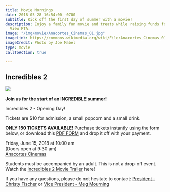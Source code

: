 ```yaml
---
title: Movie Mornings
date: 2018-05-28 16:54:00 -0700
subtitle: Kick off the first day of summer with a movie!
description: Enjoy a family fun movie and treats while raising funds for the Island
  View PTA.
image: "/img/movie/Anacortes_Cinemas_01.jpg"
imageLink: https://commons.wikimedia.org/wiki/File:Anacortes_Cinemas_01.jpg
imageCredit: Photo by Joe Mabel
type: movie
callToAction: true

---
```

## Incredibles 2

![](/uploads/The-Incredibles-2-release-date.jpg)

**Join us for the start of an INCREDIBLE summer!**

Incredibles 2 - Opening Day!

Tickets are $10 for admission, a small popcorn and a small drink. 

**ONLY 150 TICKETS AVAILABLE!** Purchase tickets instantly using the form below, or download this [PDF FORM](https://drive.google.com/file/d/1jIWQ8WSnhEmYpO-CB-6v4roTxHk1cp63/view?usp=sharing) and drop it off with your payment.

Friday, June 15, 2018 at 10:00 am  
\(Doors open at 9:30 am)  
[Anacortes Cinemas](http://farawayentertainment.com/location/anacortes-cinemas/)

Students must be accompanied by an adult. This is not a drop-off event. Watch the [Incredibles 2 Movie Trailer](https://youtu.be/UhZ56rcWwRQ) here!

If you have any questions, please do not hesitate to contact: [President - Christy Fischer](mailto:president@islandviewpta.org) or [Vice President - Meg Mourning](mailto:vicepresident@islandviewpta.org)